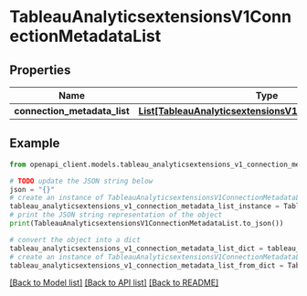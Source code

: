 # TableauAnalyticsextensionsV1ConnectionMetadataList


## Properties

Name | Type | Description | Notes
------------ | ------------- | ------------- | -------------
**connection_metadata_list** | [**List[TableauAnalyticsextensionsV1ConnectionMetadata]**](TableauAnalyticsextensionsV1ConnectionMetadata.md) |  | [optional] 

## Example

```python
from openapi_client.models.tableau_analyticsextensions_v1_connection_metadata_list import TableauAnalyticsextensionsV1ConnectionMetadataList

# TODO update the JSON string below
json = "{}"
# create an instance of TableauAnalyticsextensionsV1ConnectionMetadataList from a JSON string
tableau_analyticsextensions_v1_connection_metadata_list_instance = TableauAnalyticsextensionsV1ConnectionMetadataList.from_json(json)
# print the JSON string representation of the object
print(TableauAnalyticsextensionsV1ConnectionMetadataList.to_json())

# convert the object into a dict
tableau_analyticsextensions_v1_connection_metadata_list_dict = tableau_analyticsextensions_v1_connection_metadata_list_instance.to_dict()
# create an instance of TableauAnalyticsextensionsV1ConnectionMetadataList from a dict
tableau_analyticsextensions_v1_connection_metadata_list_from_dict = TableauAnalyticsextensionsV1ConnectionMetadataList.from_dict(tableau_analyticsextensions_v1_connection_metadata_list_dict)
```
[[Back to Model list]](../README.md#documentation-for-models) [[Back to API list]](../README.md#documentation-for-api-endpoints) [[Back to README]](../README.md)



